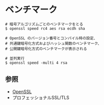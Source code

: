# ベンチマーク
```
# 暗号アルゴリズムごとのベンチマークをとる
$ openssl speed rc4 aes rsa ecdh sha

# OpenSSL のバージョン番号とコンパイル時の設定、
# 共通鍵暗号化方式およびハッシュ関数のベンチマーク、
# 公開鍵暗号化方式のベンチマークが表示される

# 並列実行
$ openssl speed -multi 4 rsa
```

## 参照
- [OpenSSL](https:#www.openssl.org/)
- プロフェッショナルSSL/TLS
